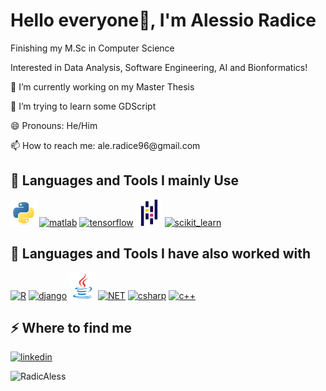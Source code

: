 <h1>Hello everyone👋, I'm Alessio Radice</h1>
<p>Finishing my M.Sc in Computer Science</p>
<p>Interested in Data Analysis, Software Engineering, AI and Bionformatics!</p>
<p>🔭 I’m currently working on my Master Thesis</p>
<p>🌱 I’m trying to learn some GDScript</p>
<p>😄 Pronouns: He/Him</p>
<p>📫 How to reach me: ale.radice96@gmail.com</p>

<!--
- 👯 I’m looking to collaborate on ...
- 🤔 I’m looking for help with ...
- 💬 Ask me about any kind of games! 
- ⚡ Fun fact: ...
-->

<h2>🚀 Languages and Tools I mainly Use</h2>
<p>
  <a target="_blank" href="https://www.python.org" style="display: inline-block;">
    <img src="https://raw.githubusercontent.com/devicons/devicon/master/icons/python/python-original.svg" alt="python" width="42" height="42" /></a>
  <a target="_blank" href="https://www.mathworks.com/products/matlab.html" style="display: inline-block;">
    <img src="https://upload.wikimedia.org/wikipedia/commons/2/21/Matlab_Logo.png" alt="matlab" width="42" height="42" /></a>
  <a target="_blank" href="https://www.tensorflow.org/?hl=it" style="display: inline-block;">
    <img src="https://www.vectorlogo.zone/logos/tensorflow/tensorflow-icon.svg" alt="tensorflow" width="42" height="42" /></a>
  <a target="_blank" href="https://pandas.pydata.org" style="display: inline-block;">
    <img src="https://raw.githubusercontent.com/devicons/devicon/2ae2a900d2f041da66e950e4d48052658d850630/icons/pandas/pandas-original.svg" alt="pandas" width="42" height="42" /></a>
  <a target="_blank" href="https://scikit-learn.org/stable/" style="display: inline-block;">
    <img src="https://upload.wikimedia.org/wikipedia/commons/0/05/Scikit_learn_logo_small.svg" alt="scikit_learn" width="42" height="42" /></a>

<h2>🚀 Languages and Tools I have also worked with</h2>
<p>
  <a target="_blank" href="https://www.r-project.org" style="display: inline-block;">
    <img src="https://www.r-project.org/Rlogo.png" alt="R" width="42" height="42" /></a>
  <a target="_blank" href="https://www.djangoproject.com" style="display: inline-block;">
    <img src="https://cdn.worldvectorlogo.com/logos/django.svg" alt="django" width="42" height="42" /></a>
  <a target="_blank" href="https://www.java.com/it/" style="display: inline-block;">
    <img src="https://raw.githubusercontent.com/devicons/devicon/master/icons/java/java-original.svg" alt="java" width="42" height="42" /></a>
  <a target="_blank" href="https://dotnet.microsoft.com/it-it/" style="display: inline-block;">
    <img src="https://upload.wikimedia.org/wikipedia/commons/thumb/7/7d/Microsoft_.NET_logo.svg/1200px-Microsoft_.NET_logo.svg.png" alt="NET" width="42" height="42" /></a>  
  <a target="_blank" href="https://www.jetbrains.com/guide/assets/csharp-logo-265a149e.svg" style="display: inline-block;"><img src="https://www.jetbrains.com/guide/assets/csharp-logo-265a149e.svg" alt="csharp" width="42" height="42" /></a>
  <a target="_blank" href="https://upload.wikimedia.org/wikipedia/commons/thumb/1/18/ISO_C%2B%2B_Logo.svg/1200px-ISO_C%2B%2B_Logo.svg.png" style="display: inline-block;"><img src="https://upload.wikimedia.org/wikipedia/commons/thumb/1/18/ISO_C%2B%2B_Logo.svg/1200px-ISO_C%2B%2B_Logo.svg.png" alt="c++" width="42" height="42" /></a>
</p>
<h2>⚡️ Where to find me</h2>
<p><a target="_blank" href="https://www.linkedin.com/in/radic-aless" style="display: inline-block;"><img src="https://img.shields.io/badge/linkedin-logo?style=for-the-badge&logo=linkedin&logoColor=white&color=%230a77b6" alt="linkedin" /></a></p>
<p><img src="https://github-readme-stats.vercel.app/api/top-langs?username=RadicAless&show_icons=true&locale=en&layout=compact" alt="RadicAless" /></p>
